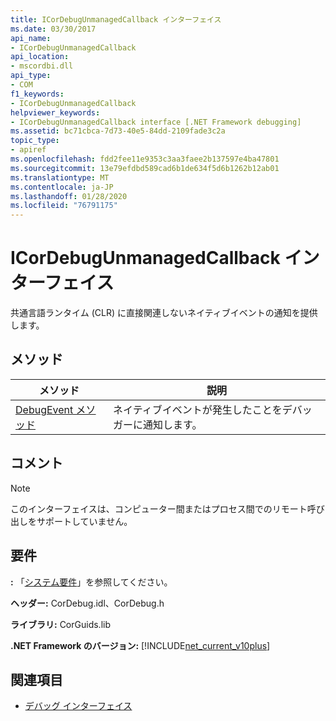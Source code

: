 ```yaml
---
title: ICorDebugUnmanagedCallback インターフェイス
ms.date: 03/30/2017
api_name:
- ICorDebugUnmanagedCallback
api_location:
- mscordbi.dll
api_type:
- COM
f1_keywords:
- ICorDebugUnmanagedCallback
helpviewer_keywords:
- ICorDebugUnmanagedCallback interface [.NET Framework debugging]
ms.assetid: bc71cbca-7d73-40e5-84dd-2109fade3c2a
topic_type:
- apiref
ms.openlocfilehash: fdd2fee11e9353c3aa3faee2b137597e4ba47801
ms.sourcegitcommit: 13e79efdbd589cad6b1de634f5d6b1262b12ab01
ms.translationtype: MT
ms.contentlocale: ja-JP
ms.lasthandoff: 01/28/2020
ms.locfileid: "76791175"
---
```

# <a name="icordebugunmanagedcallback-interface"></a>ICorDebugUnmanagedCallback インターフェイス
共通言語ランタイム (CLR) に直接関連しないネイティブイベントの通知を提供します。  
  
## <a name="methods"></a>メソッド  
  
|メソッド|説明|  
|------------|-----------------|  
|[DebugEvent メソッド](icordebugunmanagedcallback-debugevent-method.md)|ネイティブイベントが発生したことをデバッガーに通知します。|  
  
## <a name="remarks"></a>コメント  
  
> [!NOTE]
> このインターフェイスは、コンピューター間またはプロセス間でのリモート呼び出しをサポートしていません。  
  
## <a name="requirements"></a>要件  
 **:** 「[システム要件](../../../../docs/framework/get-started/system-requirements.md)」を参照してください。  
  
 **ヘッダー:** CorDebug.idl、CorDebug.h  
  
 **ライブラリ:** CorGuids.lib  
  
 **.NET Framework のバージョン:** [!INCLUDE[net_current_v10plus](../../../../includes/net-current-v10plus-md.md)]  
  
## <a name="see-also"></a>関連項目

- [デバッグ インターフェイス](debugging-interfaces.md)
